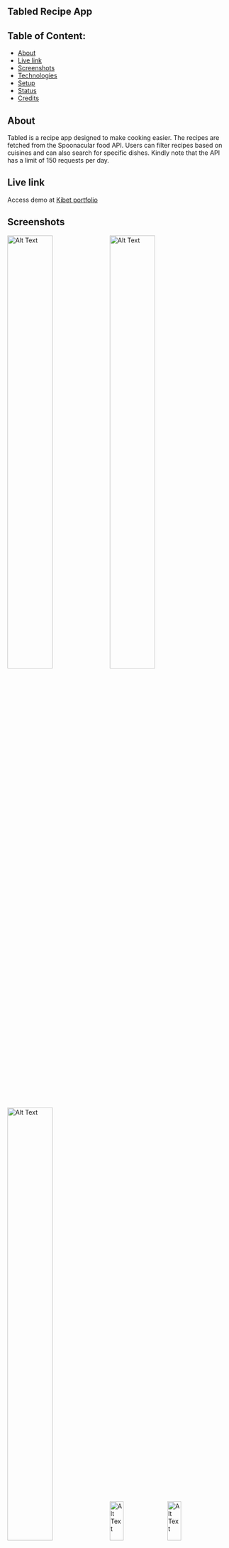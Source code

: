 ## Tabled Recipe App

## Table of Content:

- [About](#about)
-  [Live link](#about)
- [Screenshots](#screenshots)
- [Technologies](#technologies)
- [Setup](#setup)
- [Status](#status)
- [Credits](#credits)


<!-- - [Approach](#approach) -->
<!-- - [License](#license) -->
## About

Tabled is a recipe app designed to make cooking easier. The recipes are fetched from the Spoonacular food API. Users can filter recipes based on cuisines and can also search for specific dishes. Kindly note that the API has a limit of 150 requests per day.

## Live link

Access demo at [Kibet portfolio](https://kibetnimrod.com) 

## Screenshots

 <img src="https://drive.google.com/uc?export=view&id=1I5Drc1IlRJ-S-mHcyAeXp75LuAWs-KEC" alt="Alt Text" width="45%" height="50%">  <img src="https://drive.google.com/uc?export=view&id=1L43feCBDvjRkoGkClkcj9j7KI5jIgCit" alt="Alt Text" width="45%" height="50%"> 

 
 
<img src="https://drive.google.com/uc?export=view&id=1-ntbggQR_hjpdpjoDzRw9cLU_hWSEDf1" alt="Alt Text" width="45%" height="50%">  <img src="https://drive.google.com/uc?export=view&id=1sPEG2G2tdKyYE18uJEJKa9ggS0VejVpP" alt="Alt Text" width="25%" height="15%"> <img src="https://drive.google.com/uc?export=view&id=1JbElXBwKWOMYU68DtHsHfWrduA_hw6Nk" alt="Alt Text" width="25%" height="15%">

## Technologies

 ![JavaScript](https://img.shields.io/badge/javascript-%23323330.svg?style=for-the-badge&logo=javascript&logoColor=%23F7DF1E)  ![React](https://img.shields.io/badge/react-%2320232a.svg?style=for-the-badge&logo=react&logoColor=%2361DAFB) ![TailwindCSS](https://img.shields.io/badge/tailwindcss-%2338B2AC.svg?style=for-the-badge&logo=tailwind-css&logoColor=white)  
 
## Setup
- Download or clone the repository
- run `npm install`
- run `npm run dev`

<!--
 ## Approach
I adopted the `BEM` naming style for my css class names and ...
-->
## Status

 Project is  `85%` complete.

## Credits

List of contriubutors:
- [Nimrod Kibet - Front-End Developer](kibetnimrod.com)




<!-- ## License

MIT license @ [author](author.com)

-->





















